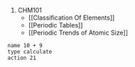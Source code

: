 1. CHM101
	- [[Classification Of Elements]]
	- [[Periodic Tables]]
	- [[Periodic Trends of Atomic Size]]



```button
name 10 + 9
type calculate
action 21
```


